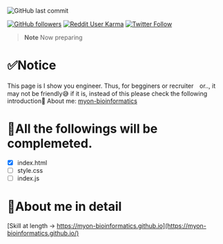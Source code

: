 ![GitHub last commit](https://img.shields.io/github/last-commit/myon-bioinformatics/myon-bioinformatics.github.io)

[![GitHub followers](https://img.shields.io/github/followers/myon-bioinformatics?style=social)](https://github.com/myon-bioinformatics)
[![Reddit User Karma](https://img.shields.io/reddit/user-karma/combined/myon_reddit?style=social)](https://www.reddit.com/user/myon_reddit/)
[![Twitter Follow](https://img.shields.io/twitter/follow/myonitbusiness?style=social)](https://twitter.com/myonitbusiness)

>__Note__ Now preparing

# ✅Notice
This page is I show you engineer.
Thus, for begginers or recruiter　or.., it may not be friendly😅
if it is, instead of this please check the following introduction🫡
About me: [myon-bioinformatics](https://github.com/myon-bioinformatics/myon-bioinformatics)


# 🤧All the followings will be complemeted.
- [x] index.html
- [ ] style.css
- [ ] index.js

# 🫣About me in detail

[Skill at length → https://myon-bioinformatics.github.io](https://myon-bioinformatics.github.io/)

